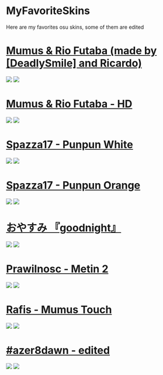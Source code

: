# MyFavoriteSkins
Here are my favorites osu skins, some of them are edited

# [Mumus & Rio Futaba (made by [DeadlySmile] and Ricardo)](https://www.mediafire.com/file/hu8mnszwzjdaba2/-_%2523_Mumus_%2526_Rio_Futaba.osk/file)
![](https://imgur.com/9LOvqWT.png)
![](https://imgur.com/xdh3Z4i.png)


# [Mumus & Rio Futaba - HD](https://www.mediafire.com/file/fgvmxpbzxzokyim/-_%2523_Mumus_%2526_Rio_Futaba_-_HD.osk/file)
![](https://imgur.com/56WPuhO.png)
![](https://imgur.com/FvTwIm5.png)


# [Spazza17 - Punpun White](https://mumus.s-ul.eu/jrDhF6dp)
![](https://imgur.com/x72c6pu.png)
![](https://imgur.com/GUIp9z4.png)


# [Spazza17 - Punpun Orange](https://mumus.s-ul.eu/Y3Mwh7iV)
![](https://imgur.com/nft9h8O.png)
![](https://imgur.com/NfTnCPP.png)


# [おやすみ 『goodnight』](https://s.put.re/MAQa65Dk.osk)
![](https://i.imgur.com/1zMFAKV.png) 
![](https://i.imgur.com/qzLtRDs.png) 


# [Prawilnosc - Metin 2](http://www.mediafire.com/file/1y1gz3ejvqi9ukr/Prawilnosc_-_Metin_2.osk/file)
![](https://imgur.com/tvrdQWp.png)
![](https://imgur.com/kSFdDC7.png)


# [Rafis - Mumus Touch](https://mumus.s-ul.eu/aB6UKwSx)
![](https://i.imgur.com/6bxTqKv.png)
![](https://i.imgur.com/S15Ne2B.png)


# [#azer8dawn - edited](https://mumus.s-ul.eu/bN8Ww0j1)
![](https://i.imgur.com/GnUOOHu.png)
![](https://i.imgur.com/7fnYMfD.png)

